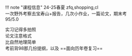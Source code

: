 !!! note "课程信息"
    24-25春夏 zfq,shopping,cl  
    一次野外考察去宝寿山+报告，几次小作业，一篇论文，期末考  
    95/5.0  

实习记得多拍照  
论文注意格式  
比自然地理简单  
考前背98那几份提纲，以及 ==面向历年卷复习==  
